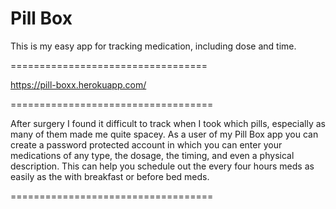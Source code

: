 # Pill Box

This is my easy app for tracking medication, including dose and time.

==================================

https://pill-boxx.herokuapp.com/

===================================

After surgery I found it difficult to track when I took which pills, especially as many of them made me quite spacey.  As a user of my Pill Box app you can create a password protected account in which you can enter your medications of any type, the dosage, the timing, and even a physical description.  This can help you schedule out the every four hours meds as easily as the with breakfast or before bed meds.  

===================================



